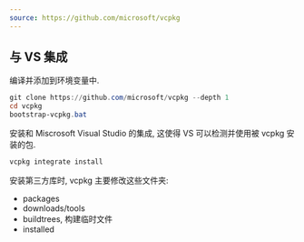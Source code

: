```yaml
---
source: https://github.com/microsoft/vcpkg
---
```


## 与 VS 集成

编译并添加到环境变量中.
```powershell
git clone https://github.com/microsoft/vcpkg --depth 1
cd vcpkg 
bootstrap-vcpkg.bat
```

安装和 Miscrosoft Visual Studio 的集成, 这使得 VS 可以检测并使用被 vcpkg 安装的包.
```powershell
vcpkg integrate install
```

安装第三方库时, vcpkg 主要修改这些文件夹:
- packages
- downloads/tools
- buildtrees, 构建临时文件
- installed
